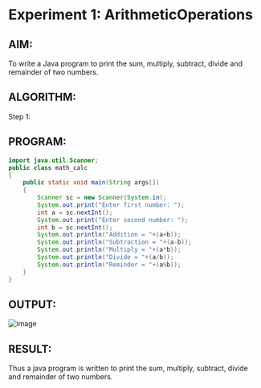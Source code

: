# Experiment 1: ArithmeticOperations

## AIM:

To write a Java program to print the sum, multiply, subtract, divide and remainder of two numbers.

## ALGORITHM:

Step 1: 

## PROGRAM:
```java
import java.util.Scanner;
public class math_calc
{
    public static void main(String args[])
    {
        Scanner sc = new Scanner(System.in);
        System.out.print("Enter first number: ");
        int a = sc.nextInt();
        System.out.print("Enter second number: ");
        int b = sc.nextInt();
        System.out.println("Addition = "+(a+b));
        System.out.println("Subtraction = "+(a-b));
        System.out.println("Multiply = "+(a*b));
        System.out.println("Divide = "+(a/b));
        System.out.println("Reminder = "+(a%b));
    }
}
```

## OUTPUT:
![image](https://github.com/Aashima02/ArithmeticOperations/assets/93427086/8fe98756-79ec-4c85-8c36-8737ee3cb43e)

## RESULT:
Thus a java program is written to print the sum, multiply, subtract, divide and remainder of two numbers.
